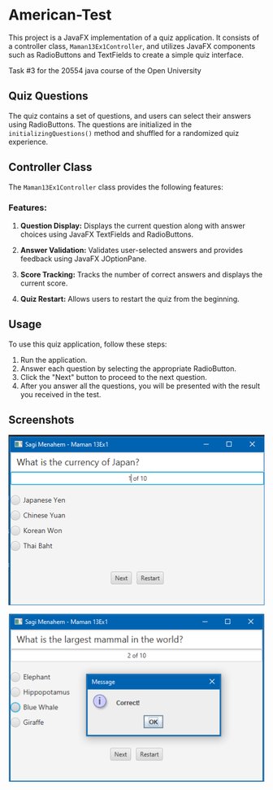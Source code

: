 # American-Test

This project is a JavaFX implementation of a quiz application. It consists of a controller class, `Maman13Ex1Controller`, and utilizes JavaFX components such as RadioButtons and TextFields to create a simple quiz interface.

Task #3 for the 20554 java course of the Open University

## Quiz Questions

The quiz contains a set of questions, and users can select their answers using RadioButtons. The questions are initialized in the `initializingQuestions()` method and shuffled for a randomized quiz experience.

## Controller Class

The `Maman13Ex1Controller` class provides the following features:

### Features:

1. **Question Display:** Displays the current question along with answer choices using JavaFX TextFields and RadioButtons.

2. **Answer Validation:** Validates user-selected answers and provides feedback using JavaFX JOptionPane.

3. **Score Tracking:** Tracks the number of correct answers and displays the current score.

4. **Quiz Restart:** Allows users to restart the quiz from the beginning.

## Usage

To use this quiz application, follow these steps:

1. Run the application.
2. Answer each question by selecting the appropriate RadioButton.
3. Click the "Next" button to proceed to the next question.
4. After you answer all the questions, you will be presented with the result you received in the test.

## Screenshots

![Image1](Images/image1.png)

![Image2](Images/image2.png)
